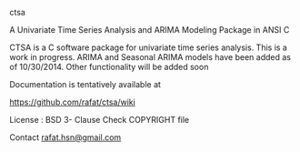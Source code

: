 ctsa

A Univariate Time Series Analysis and ARIMA Modeling Package in ANSI C

CTSA is a C software package for univariate time series analysis. This is a work in progress.
ARIMA and Seasonal ARIMA models have been added as of 10/30/2014. Other functionality will be added soon 

Documentation is tentatively available at 

https://github.com/rafat/ctsa/wiki

License : BSD 3- Clause Check COPYRIGHT file

Contact rafat.hsn@gmail.com
